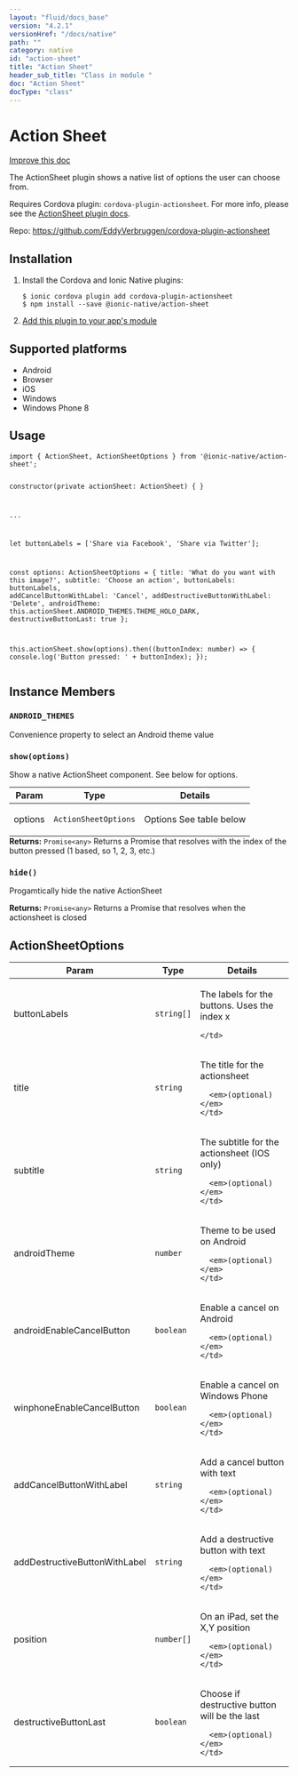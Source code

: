 ```yaml
---
layout: "fluid/docs_base"
version: "4.2.1"
versionHref: "/docs/native"
path: ""
category: native
id: "action-sheet"
title: "Action Sheet"
header_sub_title: "Class in module "
doc: "Action Sheet"
docType: "class"
---
```


<h1 class="api-title">Action Sheet</h1>

<a class="improve-v2-docs" href="http://github.com/ionic-team/ionic-native/edit/master/src/@ionic-native/plugins/action-sheet/index.ts#L54">
  Improve this doc
</a>







<p>The ActionSheet plugin shows a native list of options the user can choose from.</p>
<p>Requires Cordova plugin: <code>cordova-plugin-actionsheet</code>. For more info, please see the <a href="https://github.com/EddyVerbruggen/cordova-plugin-actionsheet">ActionSheet plugin docs</a>.</p>


<p>Repo:
  <a href="https://github.com/EddyVerbruggen/cordova-plugin-actionsheet">
    https://github.com/EddyVerbruggen/cordova-plugin-actionsheet
  </a>
</p>


<h2><a class="anchor" name="installation" href="#installation"></a>Installation</h2>
<ol class="installation">
  <li>Install the Cordova and Ionic Native plugins:<br>
    <pre><code class="nohighlight">$ ionic cordova plugin add cordova-plugin-actionsheet
$ npm install --save @ionic-native/action-sheet
</code></pre>
  </li>
  <li><a href="https://ionicframework.com/docs/native/#Add_Plugins_to_Your_App_Module">Add this plugin to your app's module</a></li>
</ol>



<h2><a class="anchor" name="platforms" href="#platforms"></a>Supported platforms</h2>
<ul>
  <li>Android</li><li>Browser</li><li>iOS</li><li>Windows</li><li>Windows Phone 8</li>
</ul>






<h2><a class="anchor" name="usage" href="#usage"></a>Usage</h2>
<pre><code class="lang-typescript">import { ActionSheet, ActionSheetOptions } from &#39;@ionic-native/action-sheet&#39;;

constructor(private actionSheet: ActionSheet) { }

...


let buttonLabels = [&#39;Share via Facebook&#39;, &#39;Share via Twitter&#39;];

const options: ActionSheetOptions = {
  title: &#39;What do you want with this image?&#39;,
  subtitle: &#39;Choose an action&#39;,
  buttonLabels: buttonLabels,
  addCancelButtonWithLabel: &#39;Cancel&#39;,
  addDestructiveButtonWithLabel: &#39;Delete&#39;,
  androidTheme: this.actionSheet.ANDROID_THEMES.THEME_HOLO_DARK,
  destructiveButtonLast: true
};

this.actionSheet.show(options).then((buttonIndex: number) =&gt; {
  console.log(&#39;Button pressed: &#39; + buttonIndex);
});
</code></pre>








<h2><a class="anchor" name="instance-members" href="#instance-members"></a>Instance Members</h2>
<h3><a class="anchor" name="ANDROID_THEMES" href="#ANDROID_THEMES"></a><code>ANDROID_THEMES</code></h3>

Convenience property to select an Android theme value



<h3><a class="anchor" name="show" href="#show"></a><code>show(options)</code></h3>


Show a native ActionSheet component. See below for options.
<table class="table param-table" style="margin:0;">
  <thead>
  <tr>
    <th>Param</th>
    <th>Type</th>
    <th>Details</th>
  </tr>
  </thead>
  <tbody>
  <tr>
    <td>
      options</td>
    <td>
      <code>ActionSheetOptions</code>
    </td>
    <td>
      <p>Options See table below</p>
</td>
  </tr>
  </tbody>
</table>

<div class="return-value" markdown="1">
  <i class="icon ion-arrow-return-left"></i>
  <b>Returns:</b> <code>Promise&lt;any&gt;</code> Returns a Promise that resolves with the index of the
  button pressed (1 based, so 1, 2, 3, etc.)
</div><h3><a class="anchor" name="hide" href="#hide"></a><code>hide()</code></h3>


Progamtically hide the native ActionSheet


<div class="return-value" markdown="1">
  <i class="icon ion-arrow-return-left"></i>
  <b>Returns:</b> <code>Promise&lt;any&gt;</code> Returns a Promise that resolves when the actionsheet is closed
</div>





<h2><a class="anchor" name="ActionSheetOptions" href="#ActionSheetOptions"></a>ActionSheetOptions</h2>

<table class="table param-table" style="margin:0;">
  <thead>
  <tr>
    <th>Param</th>
    <th>Type</th>
    <th>Details</th>
  </tr>
  </thead>
  <tbody>
  
  <tr>
    <td>
      buttonLabels
    </td>
    <td>
      <code>string[]</code>
    </td>
    <td>
      <p>The labels for the buttons. Uses the index x</p>

      
    </td>
  </tr>
  
  <tr>
    <td>
      title
    </td>
    <td>
      <code>string</code>
    </td>
    <td>
      <p>The title for the actionsheet</p>

      <em>(optional)</em>
    </td>
  </tr>
  
  <tr>
    <td>
      subtitle
    </td>
    <td>
      <code>string</code>
    </td>
    <td>
      <p>The subtitle for the actionsheet (IOS only)</p>

      <em>(optional)</em>
    </td>
  </tr>
  
  <tr>
    <td>
      androidTheme
    </td>
    <td>
      <code>number</code>
    </td>
    <td>
      <p>Theme to be used on Android</p>

      <em>(optional)</em>
    </td>
  </tr>
  
  <tr>
    <td>
      androidEnableCancelButton
    </td>
    <td>
      <code>boolean</code>
    </td>
    <td>
      <p>Enable a cancel on Android</p>

      <em>(optional)</em>
    </td>
  </tr>
  
  <tr>
    <td>
      winphoneEnableCancelButton
    </td>
    <td>
      <code>boolean</code>
    </td>
    <td>
      <p>Enable a cancel on Windows Phone</p>

      <em>(optional)</em>
    </td>
  </tr>
  
  <tr>
    <td>
      addCancelButtonWithLabel
    </td>
    <td>
      <code>string</code>
    </td>
    <td>
      <p>Add a cancel button with text</p>

      <em>(optional)</em>
    </td>
  </tr>
  
  <tr>
    <td>
      addDestructiveButtonWithLabel
    </td>
    <td>
      <code>string</code>
    </td>
    <td>
      <p>Add a destructive button with text</p>

      <em>(optional)</em>
    </td>
  </tr>
  
  <tr>
    <td>
      position
    </td>
    <td>
      <code>number[]</code>
    </td>
    <td>
      <p>On an iPad, set the X,Y position</p>

      <em>(optional)</em>
    </td>
  </tr>
  
  <tr>
    <td>
      destructiveButtonLast
    </td>
    <td>
      <code>boolean</code>
    </td>
    <td>
      <p>Choose if destructive button will be the last</p>

      <em>(optional)</em>
    </td>
  </tr>
  
  </tbody>
</table>






